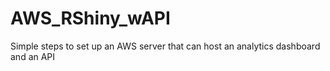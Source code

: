 # AWS_RShiny_wAPI
Simple steps to set up an AWS server that can host an analytics dashboard and an API
